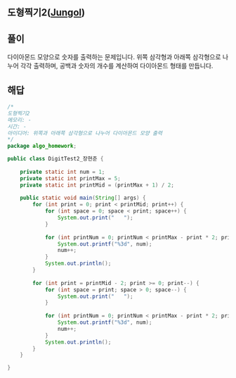 ## 도형찍기2([Jungol](http://www.jungol.co.kr))

## 풀이

다이아몬드 모양으로 숫자를 출력하는 문제입니다.
위쪽 삼각형과 아래쪽 삼각형으로 나누어 각각 출력하며, 공백과 숫자의 개수를 계산하여 다이아몬드 형태를 만듭니다.

## 해답

```java
/*
도형찍기2
메모리: -
시간: -
아이디어: 위쪽과 아래쪽 삼각형으로 나누어 다이아몬드 모양 출력
*/
package algo_homework;

public class DigitTest2_장현준 {
	
	private static int num = 1;
	private static int printMax = 5;
	private static int printMid = (printMax + 1) / 2;
	
	public static void main(String[] args) {
		for (int print = 0; print < printMid; print++) {
			for (int space = 0; space < print; space++) {
				System.out.print("   ");
			}
			
			for (int printNum = 0; printNum < printMax - print * 2; printNum++) {
				System.out.printf("%3d", num);
				num++;
			}	
			System.out.println();
		}
		
		for (int print = printMid - 2; print >= 0; print--) {
			for (int space = print; space > 0; space--) {
				System.out.print("   ");
			}
			
			for (int printNum = 0; printNum < printMax - print * 2; printNum++) {
				System.out.printf("%3d", num);
				num++;
			}	
			System.out.println();
		}
	}

}
```